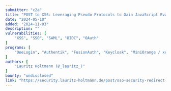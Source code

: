 ```yaml
---
submitter: "c2a"
title: "POST to XSS: Leveraging Pseudo Protocols to Gain JavaScript Evaluation in SSO Flows"
date: "2024-05-10"
added: "2024-11-03"
description: ""
vulnerabilities: [
    "XSS", "SSO", "SAML", "OIDC", "OAuth"
]
programs: [
    "OneLogin", "Authentik", "FusionAuth", "Keycloak", "MiniOrange / xecurify", "LemonLDAP:NG"
]
authors: [
    "Lauritz Holtmann (@_lauritz_)"
]
bounty: "undisclosed"
link: "https://security.lauritz-holtmann.de/post/sso-security-redirect-uri-iii/"
---
```




